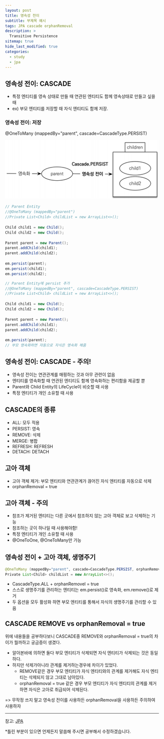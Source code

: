 ```yaml
---
layout: post
title: 영속성 전이
subtitle: 부제목 예시
tags: JPA cascade orphanRemoval
description: >
  Transitive Persistence
sitemap: true
hide_last_modified: true
categories:
  - study
  - jpa
---
```


## 영속성 전이: CASCADE
- 특정 엔티티를 영속 상태로 만들 때 연관된 엔티티도 함께 영속상태로 만들고 싶을 때
- ex) 부모 엔티티를 저장할 때 자식 엔티티도 함께 저장.

### 영속성 전이: 저장
@OneToMany (mappedBy="parent", cascade=CascadeType.PERSIST)

![](/assets//img/blog/study/jpa/tp_1.PNG)

```java
// Parent Entity
//@OneToMany (mappedBy="parent")
//Private List<Child> childList = new ArrayList<>();

Child child1 = new Child();
Child child2 = new Child();

Parent parent = new Parent();
parent.addChild(child1);
parent.addChild(child2);

em.persist(parent);
em.persist(child1);
em.persist(child2);
```

```java
// Parent Entity에 persist 추가
//@OneToMany (mappedBy="parent", cascade=CascadeType.PERSIST)
//Private List<Child> childList = new ArrayList<>();

Child child1 = new Child();
Child child2 = new Child();

Parent parent = new Parent();
parent.addChild(child1);
parent.addChild(child2);

em.persist(parent);
// 부모 영속화하면 자동으로 자식은 영속화 해줌
```

## 영속성 전이: CASCADE - 주의!
- 영속성 전이는 연관관계를 매핑하는 것과 아무 관련이 없음
- 엔티티를 영속화할 때 연관된 엔티티도 함께 영속화하는 편리함을 제공할 뿐
- Parent와 Child Entity의 LifeCycle이 비슷할 때 사용
- 특정 엔티티가 개인 소유할 때 사용

## CASCADE의 종류
- ALL: 모두 적용
- PERSIST: 영속
- REMOVE: 삭제
- MERGE: 병합
- REFRESH: REFRESH
- DETACH: DETACH

## 고아 객체
- 고아 객체 제거: 부모 엔티티와 연관관계가 끊어진 자식 엔티티를 자동으로 삭제
- orphanRemoval = true

## 고아 객체 - 주의
- 참조가 제거된 엔티티는 다른 곳에서 참조하지 않는 고아 객체로 보고 삭제하는 기능
- 참조하는 곳이 하나일 때 사용해야함!
- 특정 엔티티가 개인 소유할 때 사용
- @OneToOne, @OneToMany만 가능

## 영속성 전이 + 고아 객체, 생명주기
```java
@OneToMany (mappedBy="parent", cascade=CascadeType.PERSIST, orphanRemoval = true)
Private List<Child> childList = new ArrayList<>();
```
- CascadeType.ALL + orphanRemovel = true
- 스스로 생명주기를 관리하는 엔티티는 em.persist()로 영속화, em.remove()로 제거
- 두 옵션을 모두 활성화 하면 부모 엔티티를 통해서 자식의 생명주기를 관리할 수 있음

## CASCADE REMOVE vs orphanRemoval = true
위에 내용들을 공부하다보니 CASCADE중 REMOVE와 orphanRemoval = true의 차이가 뭘까하고 궁금증이 생겼다.
- 알아본바에 의하면 둘다 부모 엔티티가 삭제되면 자식 엔티티가 삭제되는 것은 동일하다.
- 하지만 삭제가아니라 관계를 제거하는경우에 차이가 있었다.
  - REMOVE같은 경우 부모 엔티티가 자식 엔티티와의 관계를 제거해도 자식 엔티티는 삭제되지 않고 그대로 남아있다.
  - orphanRemoval = true 같은 경우 부모 엔티티가 자식 엔티티의 관계를 제거하면 자식은 고아로 취급되어 삭제된다.

=> 무작정 쓰지 말고 영속성 전이를 사용하든 orphanRemoval을 사용하든 주의하여 사용하자

---

참고:
[JPA](https://www.inflearn.com/course/ORM-JPA-Basic#)

*틀린 부분이 있으면 언제든지 말씀해 주시면 공부해서 수정하겠습니다.
